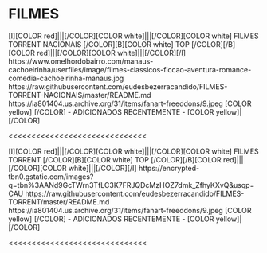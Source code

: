 # FILMES

<channels>
<channel>
<name>[I][COLOR red]|||[/COLOR][COLOR white]|||[/COLOR][COLOR  white] FILMES TORRENT NACIONAIS [/COLOR][B][COLOR white] TOP [/COLOR][/B][COLOR red]|||[/COLOR][COLOR white]|||[/COLOR][/I]</name>
<thumbnail>https://www.omelhordobairro.com/manaus-cachoeirinha/userfiles/image/filmes-classicos-ficcao-aventura-romance-comedia-cachoeirinha-manaus.jpg</thumbnail>
<externallink>https://raw.githubusercontent.com/eudesbezerracandido/FILMES-TORRENT-NACIONAIS/master/README.md</externallink>
<fanart>https://ia801404.us.archive.org/31/items/fanart-freeddons/9.jpeg</fanart>
<info>
[COLOR yellow]|[/COLOR] - ADICIONADOS RECENTEMENTE - [COLOR yellow]|[/COLOR]</info>
</channel>
</channels>

<<<<<<<<<<<<<<<<<<<<<<<<<<<<<<

<channels>
<channel>
<name>[I][COLOR red]|||[/COLOR][COLOR white]|||[/COLOR][COLOR  white] FILMES TORRENT [/COLOR][B][COLOR white] TOP [/COLOR][/B][COLOR red]|||[/COLOR][COLOR white]|||[/COLOR][/I]</name>
<thumbnail>https://encrypted-tbn0.gstatic.com/images?q=tbn%3AANd9GcTWrn3TfLC3K7FRJQDcMzHOZ7dmk_ZfhyKXvQ&usqp=CAU</thumbnail>
<externallink>https://raw.githubusercontent.com/eudesbezerracandido/FILMES-TORRENT/master/README.md</externallink>
<fanart>https://ia801404.us.archive.org/31/items/fanart-freeddons/9.jpeg</fanart>
<info>
[COLOR yellow]|[/COLOR] - ADICIONADOS RECENTEMENTE - [COLOR yellow]|[/COLOR]</info>
</channel>
</channels>

<<<<<<<<<<<<<<<<<<<<<<<<<<<<<<


 
 
 
  
   
 
